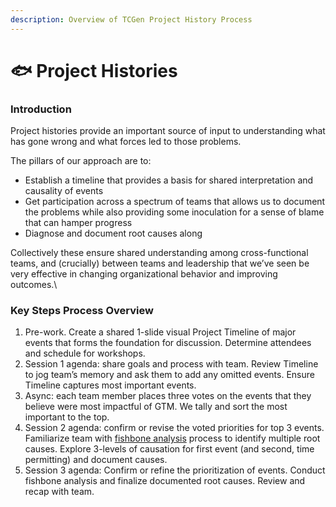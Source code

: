 ```yaml
---
description: Overview of TCGen Project History Process
---
```


# 🐟 Project Histories

### Introduction

Project histories provide an important source of input to understanding what has gone wrong and what forces led to those problems.

The pillars of our approach are to:

* Establish a timeline that provides a basis for shared interpretation and causality of events&#x20;
* Get participation across a spectrum of teams that allows us to document the problems while also providing some inoculation for a sense of blame that can hamper progress
* Diagnose and document root causes along&#x20;

Collectively these ensure shared understanding among cross-functional teams, and (crucially) between teams and leadership that we’ve seen be very effective in changing organizational behavior and improving outcomes.\


### Key Steps Process Overview

1. Pre-work. Create a shared 1-slide visual Project Timeline of major events that forms the foundation for discussion. Determine attendees and schedule for workshops.
2. Session 1 agenda: share goals and process with team. Review Timeline to jog team’s memory and ask them to add any omitted events. Ensure Timeline captures most important events.
3. Async: each team member places three votes on the events that they believe were most impactful of GTM. We tally and sort the most important to the top.
4. Session 2 agenda: confirm or revise the voted priorities for top 3 events. Familiarize team with [fishbone analysis](https://asq.org/quality-resources/fishbone) process to identify multiple root causes. Explore 3-levels of causation for first event (and second, time permitting) and document causes.&#x20;
5. Session 3 agenda: Confirm or refine the prioritization of events. Conduct fishbone analysis and finalize documented root causes. Review and recap with team.



